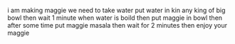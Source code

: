 i am making maggie
we need to take water 
put water in kin any king of big bowl
then wait 1 minute 
when water is boild 
then put maggie in bowl
then after some time put maggie masala
then wait for 2 minutes 
then enjoy your maggie